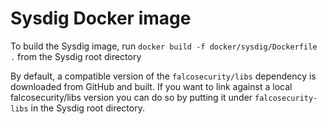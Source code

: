 # Sysdig Docker image

To build the Sysdig image, run `docker build -f docker/sysdig/Dockerfile .` from the Sysdig root directory

By default, a compatible version of the `falcosecurity/libs` dependency is downloaded from GitHub and built. If you want to link against a local falcosecurity/libs version you can do so by putting it under `falcosecurity-libs` in the Sysdig root directory.
